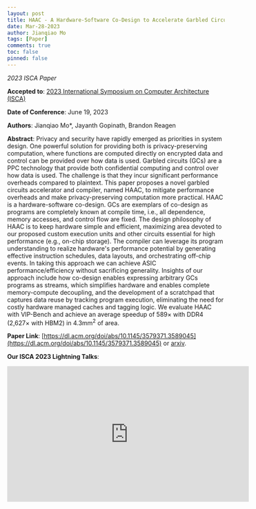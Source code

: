 ```yaml
---
layout: post
title: HAAC - A Hardware-Software Co-Design to Accelerate Garbled Circuits
date: Mar-28-2023
author: Jianqiao Mo
tags: [Paper]
comments: true
toc: false
pinned: false
---
```

_2023 ISCA Paper_

**Accepted to**:
[2023 International Symposium on Computer Architecture (ISCA)](https://www.iscaconf.org/isca2023/program/) 

**Date of Conference**: June 19, 2023

**Authors**: Jianqiao Mo*, Jayanth Gopinath, Brandon Reagen

**Abstract**:
Privacy and security have rapidly emerged as priorities in system design. One powerful solution for providing both is privacy-preserving computation, where functions are computed directly on encrypted data and control can be provided over how data is used. Garbled circuits (GCs) are a PPC technology that provide both confidential computing and control over how data is used. The challenge is that they incur significant performance overheads compared to plaintext. This paper proposes a novel garbled circuits accelerator and compiler, named HAAC, to mitigate performance overheads and make privacy-preserving computation more practical. HAAC is a hardware-software co-design. GCs are exemplars of co-design as programs are completely known at compile time, i.e., all dependence, memory accesses, and control flow are fixed. The design philosophy of HAAC is to keep hardware simple and efficient, maximizing area devoted to our proposed custom execution units and other circuits essential for high performance (e.g., on-chip storage). The compiler can leverage its program understanding to realize hardware's performance potential by generating effective instruction schedules, data layouts, and orchestrating off-chip events. In taking this approach we can achieve ASIC performance/efficiency without sacrificing generality. Insights of our approach include how co-design enables expressing arbitrary GCs programs as streams, which simplifies hardware and enables complete memory-compute decoupling, and the development of a scratchpad that captures data reuse by tracking program execution, eliminating the need for costly hardware managed caches and tagging logic. We evaluate HAAC with VIP-Bench and achieve an average speedup of 589× with DDR4 (2,627× with HBM2) in 4.3mm<sup>2</sup> of area.

**Paper Link**: [https://dl.acm.org/doi/abs/10.1145/3579371.3589045](https://dl.acm.org/doi/abs/10.1145/3579371.3589045) or [arxiv](https://arxiv.org/abs/2211.13324).

**Our ISCA 2023 Lightning Talks**:
<iframe width="560" height="315" src="https://www.youtube.com/embed/ZIQovAHcN2w" title="YouTube video player" frameborder="0" allow="accelerometer; autoplay; clipboard-write; encrypted-media; gyroscope; picture-in-picture; web-share" allowfullscreen></iframe>
